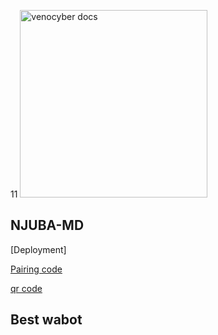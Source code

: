 11
<img alt="venocyber docs" height="300" src="https://telegra.ph/file/c34d601c0295aa2eb1a92.jpg">  


## NJUBA-MD

[Deployment]


[Pairing code](https://njuba-md-d0e4fe16a6f8.herokuapp.com/pair)


[qr code](https://njuba-md-d0e4fe16a6f8.herokuapp.com/qr)


## Best wabot
